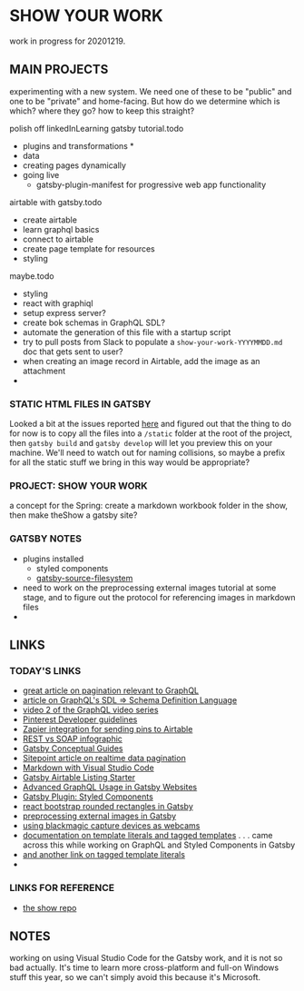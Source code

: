 # SHOW YOUR WORK #
work in progress for 20201219.

## MAIN PROJECTS
experimenting with a new system. We need one of these to be "public" and one to be "private" and home-facing. But how do we determine which is which? where they go? how to keep this straight?

polish off linkedInLearning gatsby tutorial.todo
* plugins and transformations
	* 
* data
* creating pages dynamically
* going live
	* gatsby-plugin-manifest for progressive web app functionality

airtable with gatsby.todo
* create airtable
* learn graphql basics
* connect to airtable
* create page template for resources
* styling

maybe.todo
* styling
* react with graphiql
* setup express server?
* create bok schemas in GraphQL SDL?
* automate the generation of this file with a startup script
* try to pull posts from Slack to populate a `show-your-work-YYYYMMDD.md` doc that gets sent to user?
* when creating an image record in Airtable, add the image as an attachment
* 


### STATIC HTML FILES IN GATSBY

Looked a bit at the issues reported [here](https://github.com/gatsbyjs/gatsby/issues/13072) and figured out that the thing to do for now is to copy all the files into a `/static` folder at the root of the project, then `gatsby build` and `gatsby develop` will let you preview this on your machine. We'll need to watch out for naming collisions, so maybe a prefix for all the static stuff we bring in this way would be appropriate?


### PROJECT: SHOW YOUR WORK
a concept for the Spring: create a markdown workbook folder in the show, then make theShow a gatsby site?

### GATSBY NOTES
* plugins installed
	* styled components
	* [gatsby-source-filesystem](https://www.gatsbyjs.com/plugins/gatsby-source-filesystem/)
* need to work on the preprocessing external images tutorial at some stage, and to figure out the protocol for referencing images in markdown files
* 

## LINKS

### TODAY'S LINKS

* [great article on pagination relevant to GraphQL](https://www.apollographql.com/blog/understanding-pagination-rest-graphql-and-relay-b10f835549e7/#.lor7ia8hk)
* [article on GraphQL's SDL => Schema Definition Language](https://www.prisma.io/blog/graphql-sdl-schema-definition-language-6755bcb9ce51)
* [video 2 of the GraphQL video series](https://www.howtographql.com/basics/1-graphql-is-the-better-rest/)
* [Pinterest Developer guidelines](https://policy.pinterest.com/en/developer-guidelines)
* [Zapier integration for sending pins to Airtable](https://zapier.com/apps/airtable/integrations/pinterest/198655/create-airtable-records-for-new-pinterest-pins)
* [REST vs SOAP infographic](https://nordicapis.com/rest-vs-soap-nordic-apis-infographic-comparison/)
* [Gatsby Conceptual Guides](https://www.gatsbyjs.com/docs/conceptual/)
* [Sitepoint article on realtime data pagination](https://www.sitepoint.com/paginating-real-time-data-cursor-based-pagination/)
* [Markdown with Visual Studio Code](https://code.visualstudio.com/docs/languages/markdown)
* [Gatsby Airtable Listing Starter](https://www.gatsbyjs.com/starters/wkocjan/gatsby-airtable-listing)
* [Advanced GraphQL Usage in Gatsby Websites](https://www.smashingmagazine.com/2020/09/advanced-graphql-usage-gatsby-websites/)
* [Gatsby Plugin: Styled Components](https://www.gatsbyjs.com/plugins/gatsby-plugin-styled-components/)
* [react bootstrap rounded rectangles in Gatsby](https://www.youtube.com/watch?v=IQLBK9fwvEI)
* [preprocessing external images in Gatsby](https://www.gatsbyjs.com/docs/how-to/images-and-media/preprocessing-external-images/)
* [using blackmagic capture devices as webcams](https://www.youtube.com/watch?v=iyNSr1Xu5WI)
* [documentation on template literals and tagged templates](https://exploringjs.com/impatient-js/ch_template-literals.html) . . . came across this while working on GraphQL and Styled Components in Gatsby
* [and another link on tagged template literals](https://www.freecodecamp.org/news/es6-tagged-template-literals-48a70ef3ed4d/)
* 


### LINKS FOR REFERENCE
* [the show repo](https://github.com/mkuzmick/the-show)


## NOTES

working on using Visual Studio Code for the Gatsby work, and it is not so bad actually. It's time to learn more cross-platform and full-on Windows stuff this year, so we can't simply avoid this because it's Microsoft.



